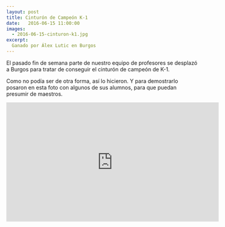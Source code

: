 ```yaml
---
layout: post
title: Cinturón de Campeón K-1
date:   2016-06-15 11:00:00
images:
  - 2016-06-15-cinturon-k1.jpg
excerpt:
  Ganado por Álex Lutic en Burgos
---
```

El pasado fin de semana parte de nuestro equipo de profesores se desplazó a
Burgos para tratar de conseguir el cinturón de campeón de K-1.

Como no podía ser de otra forma, así lo hicieron. Y para demostrarlo posaron en
esta foto con algunos de sus alumnos, para que puedan presumir de maestros.

<div class="video-container">
  <iframe width="560" height="315" src="https://www.youtube.com/watch?v=a-Fvao2E1Mg?rel=0" frameborder="0" allowfullscreen></iframe>
</div>
